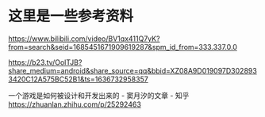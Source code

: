 # 这里是一些参考资料

https://www.bilibili.com/video/BV1qx411Q7yK?from=search&seid=1685451671909619287&spm_id_from=333.337.0.0

https://b23.tv/OolTJB?share_medium=android&share_source=qq&bbid=XZ08A9D019097D3028933420C12A575BC52B1&ts=1636732958357

一个游戏是如何被设计和开发出来的 - 窦月汐的文章 - 知乎
https://zhuanlan.zhihu.com/p/25292463
